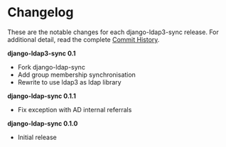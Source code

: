 Changelog
=========

These are the notable changes for each django-ldap3-sync release. For
additional detail, read the complete [Commit History](https://github.com/pgower/django-ldap3-sync/commits/).

**django-ldap3-sync 0.1**
   * Fork django-ldap-sync
   * Add group membership synchronisation
   * Rewrite to use ldap3 as ldap library

**django-ldap-sync 0.1.1**
   * Fix exception with AD internal referrals

**django-ldap-sync 0.1.0**
   * Initial release
